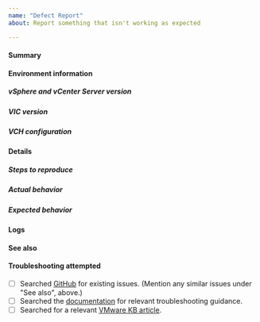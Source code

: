 ```yaml
---
name: "Defect Report"
about: Report something that isn't working as expected

---
```


<!--
This repository is for VIC Engine. Please use it to report issues related to Virtual Container Hosts, Container VMs, and their lifecycles.

To help use keep things organized, please file issues in the most appropriate repository:
 * vSphere Client Plugins: https://github.com/vmware/vic-ui/issues
 * VIC Appliance (OVA) and User Documentation: https://github.com/vmware/vic-product/issues
 * Container Management Portal (Admiral): https://github.com/vmware/admiral/issues
 * Container Registry (Harbor): https://github.com/goharbor/harbor/issues
-->

#### Summary
<!-- Explain the problem briefly. -->


#### Environment information
<!-- Describe the environment where the issue occurred. -->

##### vSphere and vCenter Server version
<!-- Indicate the vSphere and vCenter Server version(s) being used. -->

##### VIC version
<!-- Indicate the full VIC version being used (e.g., vX.Y.Z-tag-NNNN-abcdef0). -->

##### VCH configuration
<!-- Provide the settings used to deploy the VCH (e.g., a vic-machine create command). -->


#### Details
<!-- Provide additional details. -->

##### Steps to reproduce

##### Actual behavior

##### Expected behavior


#### Logs
<!--
For issues related to a deployed VCH, please attach a log bundle.
 * If you can access the VCH Admin portal, please download and attach the log bundle(s). See https://vmware.github.io/vic/assets/files/html/vic_admin/log_bundles.html for details.
 * If the VCH Admin portal is inaccessible, you can enable SSH to the VCH endpoint VM to obtain logs manually. See https://vmware.github.io/vic/assets/files/html/vic_admin/vch_ssh_access.html for details. The VCH logs will be under /var/log/vic/ on the VM.

For issues deploying or managing a VCH, please *also* attach the vic-machine log file.
 * When using the vic-machine CLI, the vic-machine.log file is written to your current working directory.
 * When using VCH Management API, please download and attach the vic-machine-server.log file. See https://vmware.github.io/vic-product/assets/files/html/1.4/vic_vsphere_admin/appliance_logs.html for details.
-->


#### See also
<!-- Provide references to relevant resources, such as documentation or related issues. -->


#### Troubleshooting attempted
<!-- Use this section to indicate steps you've already taken to troubleshoot the issue. -->

- [ ] Searched [GitHub][issues] for existing issues. (Mention any similar issues under "See also", above.)
- [ ] Searched the [documentation][docs] for relevant troubleshooting guidance.
- [ ] Searched for a relevant [VMware KB article][kb].

<!-- Reference-style links used above; removing these will break the links. -->
[issues]:https://github.com/vmware/vic/issues
[docs]:https://vmware.github.io/vic-product/#documentation
[kb]:https://kb.vmware.com/s/global-search/%40uri#t=Knowledge&sort=relevancy&f:@commonproduct=[vSphere%20Integrated%20Containers]
